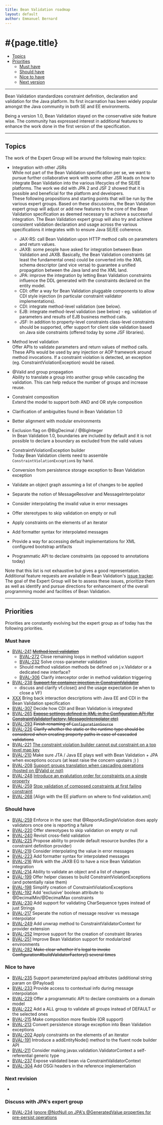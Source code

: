 ```yaml
---
title: Bean Validation roadmap
layout: default
author: Emmanuel Bernard
---
```


# #{page.title}

* [Topics](#topics)
* [Priorities](#priorities)
  * [Must have](#must-have)
  * [Should have](#should-have)
  * [Nice to have](#nice-to-have)
  * [Next version](#next)

***

Bean Validation standardizes constraint definition, declaration and validation for the Java platform. Its first incarnation has been widely popular amongst the Java community in both SE and EE environments.

Being a version 1.0, Bean Validation stayed on the conservative side feature wise. The community has expressed interest in additional features to enhance the work done in the first version of the specification.

***

## Topics <a id="topics"></a>

The work of the Expert Group will be around the following main topics:

* Integration with other JSRs   
 While not part of the Bean Validation specification per se, we want to pursue further collaborative work with some other JSR leads on how to integrate Bean Validation into the various lifecycles of the SE/EE platforms. The work we did with JPA 2 and JSF 2 showed that it is possible and beneficial for the platform and developers.   
 These following propositions and starting points that will be run by the various expert groups. Based on these discussions, the Bean Validation expert group will adjust or add new features to the core of the Bean Validation specification as deemed necessary to achieve a successful integration. The Bean Validation expert group will also try and achieve consistent validation declaration and usage across the various specifications it integrates with to ensure Java SE/EE coherence.  
 
    * JAX-RS: call Bean Validation upon HTTP method calls on parameters and return values.
    * JAXB: some people have asked for integration between Bean Validation and JAXB. Basically, the Bean Validation constraints (at least the fundamental ones) could be converted into the XML schema descriptor (and vice versa) to guarantee a unified propagation between the Java land and the XML land.
    * JPA: improve the integration by letting Bean Validation constraints influence the DDL generated with the constraints declared on the entity model.
    * CDI: offer a way for Bean Validation pluggable components to allow CDI style injection (in particular constraint validator implementations).
    * CDI: integrate method-level validation (see below).
    * EJB: integrate method-level validation (see below) - eg. validation of parameters and results of EJB business method calls.
    * JSF: In addition to property-level constraints class-level constraints should be supported, offer support for client side validation based on Java side constraints (offered today by some JSF libraries).    
    
* Method level validation   
 Offer APIs to validate parameters and return values of method calls. These APIs would be used by any injection or AOP framework around method invocations. If a constraint violation is detected, an exception (eg. ConstraintViolationException) would be raised.
* @Valid and group propagation   
 Ability to translate a group into another group while cascading the validation. This can help reduce the number of groups and increase reuse.
* Constraint composition   
 Extend the model to support both AND and OR style composition
* Clarification of ambiguities found in Bean Validation 1.0
* Better alignment with modular environments
* Exclusion flag on @BigDecimal / @BigInteger   
 In Bean Validation 1.0, boundaries are included by default and it is not possible to declare a boundary as excluded from the valid values
* ConstraintViolationException builder   
 Today Bean Validation clients need to assemble `ConstraintViolationException`s by hand.
* Conversion from persistence storage exception to Bean Validation exception
* Validate an object graph assuming a list of changes to be applied
* Separate the notion of MessageResolver and MessageInterpolator
* Consider interpolating the invalid value in error messages
* Offer stereotypes to skip validation on empty or null
* Apply constraints on the elements of an iterator
* Add formatter syntax for interpolated messages
* Provide a way for accessing default implementations for XML configured bootstrap artifacts
* Programmatic API to declare constraints (as opposed to annotations today)   


Note that this list is not exhaustive but gives a good representation. Additional feature requests are available in Bean Validation's [issue tracker](/issues).   
The goal of the Expert Group will be to assess these issues, prioritize them as well as identify and pursue directions for enhancement of the overall programming model and facilities of Bean Validation.

***

## Priorities <a id="priorities"></a>

Priorities are constantly evolving but the expert group as of today has the following priorities.

### Must have  <a id="must-have"></a>

- [BVAL-241](https://hibernate.onjira.com/browse/BVAL-241) <s>[Method level validation](/proposals/BVAL-241)</s>
    - [BVAL-272](https://hibernate.onjira.com/browse/BVAL-272) Close remaining loops in method validation support
    - [BVAL-232](https://hibernate.onjira.com/browse/BVAL-232) Solve cross-parameter validation
    - Should method validation methods be defined on j.v.Validator or a
      dedicated new interface?
    - [BVAL-306](https://hibernate.onjira.com/browse/BVAL-306) Clarify interceptor order in method validation triggering
- [BVAL-238](https://hibernate.onjira.com/browse/BVAL-238) <s>[Support for container injection in ConstraintValidator](/proposals/BVAL-238)</s>
    - discuss and clarify vf.close() and the usage expectation (ie when to close a VF)
- [XXX]() Bring back interaction descriptions with Java EE and CDI in the Bean Validation specification
- [BVAL-307](https://hibernate.onjira.com/browse/BVAL-307) Decide how CDI and Bean Validation is integrated
- [BVAL-265](https://hibernate.onjira.com/browse/BVAL-265) <s>[Expose settings defined in XML in the Configuration API (for ConstraintValidatorFactory, MessageInterpolator etc)](/proposals/BVAL-265)</s>
- [BVAL-293](https://hibernate.onjira.com/browse/BVAL-293) <s>Finish renaming of `ConfigurationSource`</s>
- [BVAL-226](https://hibernate.onjira.com/browse/BVAL-226) <s>Clarify whether the static or the runtime type should be considered when creating property paths in case of cascaded validations</s>
- [BVAL-221](https://hibernate.onjira.com/browse/BVAL-221) [The constraint violation builder cannot put constraint on a top level map key](/proposals/BVAL-221)
- [BVAL-210](https://hibernate.onjira.com/browse/BVAL-210) Make sure JTA / Java EE plays well with Bean Validation + JPA when exceptions occurs (at least raise the concern upstairs ;) )
- [BVAL-208](https://hibernate.onjira.com/browse/BVAL-208) [Support groups translation when cascading operations (hosted on @Valid or not)](/proposals/BVAL-208)
- [BVAL-248](https://hibernate.onjira.com/browse/BVAL-248) [Introduce an evalutation order for constraints on a single property](/proposals/BVAL-248)
- [BVAL-259](https://hibernate.onjira.com/browse/BVAL-259) [Stop validation of composed constraints at first failing constraint](/proposals/BVAL-259)
- [BVAL-268](https://hibernate.onjira.com/browse/BVAL-268) [Align with the EE platform on where to find validation.xml]

### Should have <a id="should-have"></a>
- [BVAL-259](https://hibernate.onjira.com/browse/BVAL-259) Enforce in the spec that @ReportAsSingleViolation does apply validators once one is reporting a failure
- [BVAL-220](https://hibernate.onjira.com/browse/BVAL-220) Offer stereotypes to skip validation on empty or null
- [BVAL-240](https://hibernate.onjira.com/browse/BVAL-240) Revisit cross-field validation
- [BVAL-225](https://hibernate.onjira.com/browse/BVAL-225) Propose ability to provide default resource bundles (for a constraint definition provider)
- [BVAL-219](https://hibernate.onjira.com/browse/BVAL-219) Consider interpolating the value in error messages
- [BVAL-223](https://hibernate.onjira.com/browse/BVAL-223) Add formatter syntax for interpolated messages
- [BVAL-216](https://hibernate.onjira.com/browse/BVAL-216) Work with the JAXB EG to have a nice Bean Validation integration
- [BVAL-214](https://hibernate.onjira.com/browse/BVAL-214) Ability to validate an object and a list of changes
- [BVAL-199](https://hibernate.onjira.com/browse/BVAL-199) Offer helper classes to build ConstraintViolationExceptions (and potentially raise them)
- [BVAL-198](https://hibernate.onjira.com/browse/BVAL-198) Simplify creation of ConstraintViolationExceptions
- [BVAL-192](https://hibernate.onjira.com/browse/BVAL-192) Add 'exclusive' boolean attribute to @DecimalMin/@DecimalMax constraints
- [BVAL-230](https://hibernate.onjira.com/browse/BVAL-230) Add support for validating CharSequence types instead of just Strings
- [BVAL-217](https://hibernate.onjira.com/browse/BVAL-217) Seperate the notion of message resolver vs message interpolator
- [BVAL-249](https://hibernate.onjira.com/browse/BVAL-249) Add unwrap method to ConstraintValidatorContext for provider extension
- [BVAL-252](https://hibernate.onjira.com/browse/BVAL-252) Improve support for the creation of constraint libraries
- [BVAL-251](https://hibernate.onjira.com/browse/BVAL-251) Improve Bean Validation support for modularized environments
- [BVAL-282](https://hibernate.onjira.com/browse/BVAL-282) <s>Make clear whether it's legal to invoke Configuration#buildValidatorFactory() several times</s>

### Nice to have <a id="nice-to-have"></a>

- [BVAL-235](https://hibernate.onjira.com/browse/BVAL-235) Support parameterized payload attributes (additional string param on @Payload)
- [BVAL-233](https://hibernate.onjira.com/browse/BVAL-233) Provide access to contextual info during message interpolation
- [BVAL-229](https://hibernate.onjira.com/browse/BVAL-229) Offer a programmatic API to declare constraints on a domain model
- [BVAL-222](https://hibernate.onjira.com/browse/BVAL-222) Add a ALL group to validate all groups instead of DEFAULT or the selected ones
- [BVAL-215](https://hibernate.onjira.com/browse/BVAL-215) Make composition more flexible (OR support)
- [BVAL-213](https://hibernate.onjira.com/browse/BVAL-213) Convert persistence storage exception into Bean Validation exceptions
- [BVAL-202](https://hibernate.onjira.com/browse/BVAL-202) Apply constraints on the elements of an iterator
- [BVAL-191](https://hibernate.onjira.com/browse/BVAL-191) Introduce a addEntityNode() method to the fluent node builder API
- [BVAL-211](https://hibernate.onjira.com/browse/BVAL-211) Consider making javax.validation.ValidatorContext a self-referential generic type
- [BVAL-237](https://hibernate.onjira.com/browse/BVAL-237) Expose validated bean via ConstraintValidatorContext
- [BVAL-304](https://hibernate.onjira.com/browse/BVAL-304) Add OSGi headers in the reference implementation

### Next revision  <a id="next"></a>
-

### Discuss with JPA's expert group
- [BVAL-234](https://hibernate.onjira.com/browse/BVAL-234) [Ignore @NotNull on JPA's @GeneratedValue properties for pre-persist operations](/proposals/BVAL-234)
